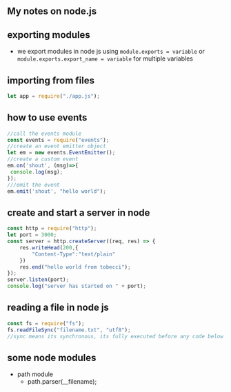 ## My notes on node.js

## exporting modules
* we export modules in node js using `module.exports = variable` or `module.exports.export_name = variable` for multiple variables


## importing from files

```js
let app = require("./app.js");
```

## how to use events

```js
//call the events module
const events = require("events");
//create an event emitter object
let em = new events.EventEmitter();
//create a custom event
em.on('shout', (msg)=>{
 console.log(msg);
});
///emit the event
em.emit('shout', "hello world");
```

## create and start a server in node

```js
const http = require("http");
let port = 3000;
const server = http.createServer((req, res) => {
    res.writeHead(200,{
        "Content-Type":"text/plain"
    })
    res.end("hello world from tobecci");
});
server.listen(port);
console.log("server has started on " + port);
```

## reading a file in node js
```js
const fs = require("fs");
fs.readFileSync("filename.txt", "utf8");
//sync means its synchronous, its fully executed before any code below it runs
```

## some node modules

* path module
  * path.parser(__filename);



